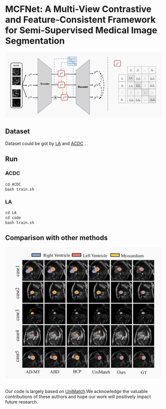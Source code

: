 # MCFNet: A Multi-View Contrastive and Feature-Consistent Framework for Semi-Supervised Medical Image Segmentation

![The pipeline of MCFNet.The dashed line denotes the supervised signal.](./ICONIP.png)

## Dataset
Dataset could be got by [LA](https://github.com/yulequan/UA-MT/tree/master/data) and [ACDC](https://github.com/HiLab-git/SSL4MIS/tree/master/data/ACDC) .


## Run

### ACDC
```
cd ACDC
bash train.sh
```

### LA
```
cd LA
cd code
bash train.sh
```

## Comparison with other methods

![Comparison](./out.png)



## 
Our code is largely based on [UniMatch](https://github.com/LiheYoung/UniMatch/tree/main/more-scenarios/medical).We acknowledge the valuable contributions of these authors and hope our work will positively impact future research.



